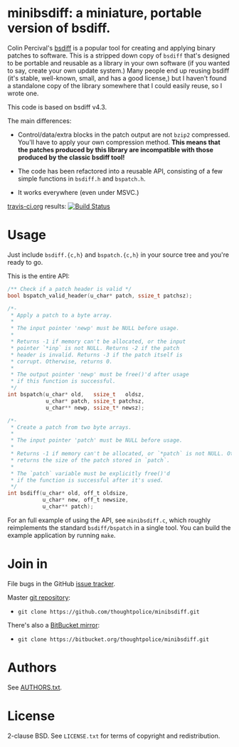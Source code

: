 # minibsdiff: a miniature, portable version of bsdiff.

Colin Percival's [bsdiff][] is a popular tool for creating and applying binary
patches to software. This is a stripped down copy of `bsdiff` that's designed
to be portable and reusable as a library in your own software (if you wanted to
say, create your own update system.) Many people end up reusing bsdiff (it's
stable, well-known, small, and has a good license,) but I haven't found a
standalone copy of the library somewhere that I could easily reuse, so I wrote
one.

This code is based on bsdiff v4.3.

The main differences:

  * Control/data/extra blocks in the patch output are not `bzip2` compressed.
    You'll have to apply your own compression method. **This means that the
    patches produced by this library are incompatible with those produced by
    the classic bsdiff tool!**

  * The code has been refactored into a reusable API, consisting of a few
    simple functions in `bsdiff.h` and `bspatch.h`.

  * It works everywhere (even under MSVC.)

[travis-ci.org](http://travis-ci.org) results: [![Build Status](https://secure.travis-ci.org/thoughtpolice/minibsdiff.png?branch=master)](http://travis-ci.org/thoughtpolice/minibsdiff)

# Usage

Just include `bsdiff.{c,h}` and `bspatch.{c,h}` in your source tree and you're
ready to go.

This is the entire API:

```c
/** Check if a patch header is valid */
bool bspatch_valid_header(u_char* patch, ssize_t patchsz);

/*-
 * Apply a patch to a byte array.
 *
 * The input pointer 'newp' must be NULL before usage.
 *
 * Returns -1 if memory can't be allocated, or the input
 * pointer `*inp` is not NULL. Returns -2 if the patch
 * header is invalid. Returns -3 if the patch itself is
 * corrupt. Otherwise, returns 0.
 *
 * The output pointer 'newp' must be free()'d after usage
 * if this function is successful.
 */
int bspatch(u_char* old,   ssize_t   oldsz,
            u_char* patch, ssize_t patchsz,
            u_char** newp, ssize_t* newsz);

/*-
 * Create a patch from two byte arrays.
 *
 * The input pointer 'patch' must be NULL before usage.
 *
 * Returns -1 if memory can't be allocated, or `*patch` is not NULL. Otherwise,
 * returns the size of the patch stored in `patch`.
 *
 * The `patch` variable must be explicitly free()'d
 * if the function is successful after it's used.
 */
int bsdiff(u_char* old, off_t oldsize,
           u_char* new, off_t newsize,
           u_char** patch);
```

For an full example of using the API, see `minibsdiff.c`, which roughly
reimplements the standard `bsdiff/bspatch` in a single tool. You can build the
example application by running `make`.

# Join in

File bugs in the GitHub [issue tracker][].

Master [git repository][gh]:

* `git clone https://github.com/thoughtpolice/minibsdiff.git`

There's also a [BitBucket mirror][bb]:

* `git clone https://bitbucket.org/thoughtpolice/minibsdiff.git`

# Authors

See [AUTHORS.txt](https://raw.github.com/thoughtpolice/minibsdiff/master/AUTHORS.txt).

# License

2-clause BSD. See `LICENSE.txt` for terms of copyright and redistribution.

[bsdiff]: http://www.daemonology.net/bsdiff/
[issue tracker]: http://github.com/thoughtpolice/minibsdiff/issues
[gh]: http://github.com/thoughtpolice/minibsdiff
[bb]: http://bitbucket.org/thoughtpolice/minibsdiff
